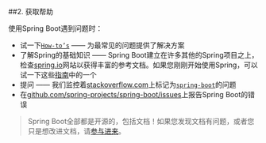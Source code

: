 ##2. 获取帮助

使用Spring Boot遇到问题时：

- 试一下[`How-to’s`](../IX.‘How-to’_guides/README.md) —— 为最常见的问题提供了解决方案
- 了解Spring的基础知识 —— Spring Boot建立在许多其他的Spring项目之上，检查[spring.io](https://spring.io)网站以获得丰富的参考文档。如果您刚刚开始使用Spring，可以试一下这些[指南](https://spring.io/guides)中的一个
- 提问 —— 我们监控着[stackoverflow.com](https://stackoverflow.com)上标记为[`spring-boot`](https://stackoverflow.com/tags/spring-boot)的问题
- 在[github.com/spring-projects/spring-boot/issues](https://github.com/spring-projects/spring-boot/issues)上报告Spring Boot的错误

>Spring Boot全部都是开源的，包括文档！如果您发现文档有问题，或者您只是想改进文档，请[参与进来](https://github.com/spring-projects/spring-boot/tree/v1.5.7.RELEASE)。
